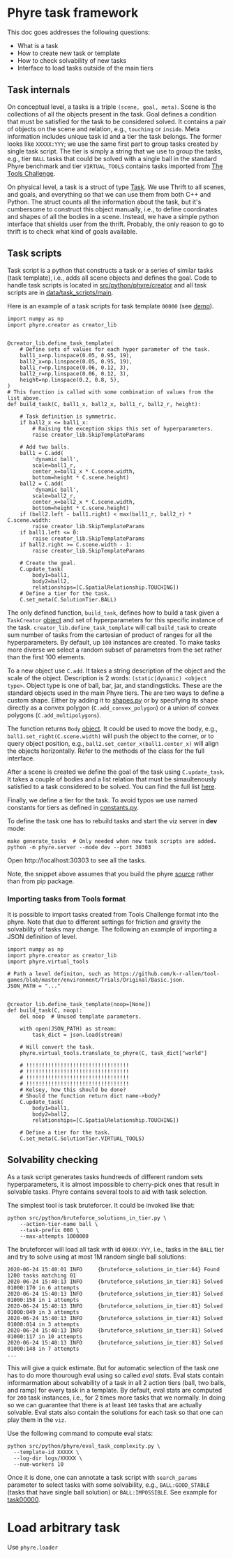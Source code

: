 # Phyre task framework

This doc goes addresses the following questions:

* What is a task
* How to create new task or template
* How to check solvability of new tasks
* Interface to load tasks outside of the main tiers


## Task internals

On conceptual level, a tasks is a triple `(scene, goal, meta)`. Scene is the collections of all the objects present in the task. Goal defines a condition that must be satisfied for the task to be considered solved. It contains a pair of objects on the scene and relation, e.g., `touching` or `inside`.
Meta information includes unique task id and a tier the task belongs. The former looks like `XXXXX:YYY`; we use the same first part to group tasks created by single task script.
The tier is simply a string that we use to group the tasks, e.g., tier `BALL` tasks that could be solved with a single ball in the standard Phyre benchmark and tier `VIRTUAL_TOOLS` contains tasks imported from [The Tools Challenge](https://arxiv.org/abs/1907.09620).

On physical level, a task is a struct of type [Task](../src/if/task.thrift#37).
We use Thrift to all scenes, and goals, and everything so that we can use them from both C++ and Python.
The struct counts all the information about the task, but it's cumbersome to construct this object manually, i.e., to define coordinates and shapes of all the bodies in a scene.
Instead, we have a simple python interface that shields user from the thrift.
Probably, the only reason to go to thrift is to check what kind of goals available.

## Task scripts

Task script is a python that constructs a task or a series of similar tasks (task template), i.e., adds all scene objects and defines the goal. Code to handle task scripts is located in [src/python/phyre/creator](../src/python/phyre/creator) and all task scripts are in [data/task_scripts/main](../data/task_scripts/main).

Here is an example of a task scripts for task template `00000` (see [demo](https://player.phyre.ai/#/task/00000:000)).

```(python)
import numpy as np
import phyre.creator as creator_lib


@creator_lib.define_task_template(
    # Define sets of values for each hyper parameter of the task.
    ball1_x=np.linspace(0.05, 0.95, 19),
    ball2_x=np.linspace(0.05, 0.95, 19),
    ball1_r=np.linspace(0.06, 0.12, 3),
    ball2_r=np.linspace(0.06, 0.12, 3),
    height=np.linspace(0.2, 0.8, 5),
)
# This function is called with some combination of values from the list above.
def build_task(C, ball1_x, ball2_x, ball1_r, ball2_r, height):

    # Task definition is symmetric.
    if ball2_x <= ball1_x:
        # Raising the exception skips this set of hyperparameters.
        raise creator_lib.SkipTemplateParams

    # Add two balls.
    ball1 = C.add(
        'dynamic ball',
        scale=ball1_r,
        center_x=ball1_x * C.scene.width,
        bottom=height * C.scene.height)
    ball2 = C.add(
        'dynamic ball',
        scale=ball2_r,
        center_x=ball2_x * C.scene.width,
        bottom=height * C.scene.height)
    if (ball2.left - ball1.right) < max(ball1_r, ball2_r) * C.scene.width:
        raise creator_lib.SkipTemplateParams
    if ball1.left <= 0:
        raise creator_lib.SkipTemplateParams
    if ball2.right >= C.scene.width - 1:
        raise creator_lib.SkipTemplateParams

    # Create the goal.
    C.update_task(
        body1=ball1,
        body2=ball2,
        relationships=[C.SpatialRelationship.TOUCHING])
    # Define a tier for the task.
    C.set_meta(C.SolutionTier.BALL)
```

The only defined function, `build_task`, defines how to build a task given a `TaskCreator` [object](https://github.com/facebookresearch/phyre/blob/master/src/python/phyre/creator/creator.py#L23) and set of hyperparameters for this specific instance of the task.
`creator_lib.define_task_template` will call `build_task` to create sum number of tasks from the cartesian of product of ranges for all the hyperparameters. By default, up `100` instances are created. To make tasks more diverse we select a random subset of parameters from the set rather than the first 100 elements.

To a new object use `C.add`. It takes a string description of the object and the scale of the object. Description is 2 words: `(static|dynamic) <object type>`. Object type is one of ball, bar, jar, and standingsticks. These are the standard objects used in the main Phyre tiers.
The are two ways to define a custom shape. Either by adding it to [shapes.py](https://github.com/facebookresearch/phyre/blob/master/src/python/phyre/creator/shapes.py) or by specifying its shape directly as a convex polygon (`C.add_convex_polygon`) or a union of convex polygons (`C.add_multipolygons`). 

The function returns `Body` [object](https://github.com/facebookresearch/phyre/blob/08643a271b7f0b1e9dddfb38bfab6e8501326d2b/src/python/phyre/creator/creator.py#L261). It could be used to move the body, e.g., `ball1.set_right(C.scene.width)` will push the object to the corner, or to query object position, e.g., `ball2.set_center_x(ball1.center_x)` will align the objects horizontally. Refer to the methods of the class for the full interface.

After a scene is created we define the goal of the task using `C.update_task`. It takes a couple of bodies and a list relation that must be simaultenously satisfied to a task considered to be solved. You can find the full list [here](https://github.com/facebookresearch/phyre/blob/08643a271b7f0b1e9dddfb38bfab6e8501326d2b/src/if/task.thrift#L25-L33).

Finally, we define a tier for the task. To avoid typos we use named constants for tiers as defined in [constants.py](https://github.com/facebookresearch/phyre/blob/08643a271b7f0b1e9dddfb38bfab6e8501326d2b/src/python/phyre/creator/constants.py#L72-L83).

To define the task one has to rebuild tasks and start the viz server in **dev** mode:

```
make generate_tasks  # Only needed when new task scripts are added.
python -m phyre.server --mode dev --port 30303
```

Open http://localhost:30303 to see all the tasks.

Note, the snippet above assumes that you build the phyre [source](https://github.com/facebookresearch/phyre/blob/master/INSTALLATION.md#installation-from-source) rather than from pip package.

### Importing tasks from Tools format

It is possible to import tasks created from Tools Challenge format into the phyre. Note that due to different settings for friction and gravity the solvability of tasks may change. The following an example of importing a JSON definition of level. 

```
import numpy as np
import phyre.creator as creator_lib
import phyre.virtual_tools

# Path a level definiton, such as https://github.com/k-r-allen/tool-games/blob/master/environment/Trials/Original/Basic.json.
JSON_PATH = "..."


@creator_lib.define_task_template(noop=[None])
def build_task(C, noop):
    del noop  # Unused template parameters.

    with open(JSON_PATH) as stream:
        task_dict = json.load(stream)
    
    # Will convert the task.
    phyre.virtual_tools.translate_to_phyre(C, task_dict["world"]

    # !!!!!!!!!!!!!!!!!!!!!!!!!!!!!!!!!
    # !!!!!!!!!!!!!!!!!!!!!!!!!!!!!!!!!
    # !!!!!!!!!!!!!!!!!!!!!!!!!!!!!!!!!
    # !!!!!!!!!!!!!!!!!!!!!!!!!!!!!!!!!
    # Kelsey, how this should be done?
    # Should the function return dict name->body?
    C.update_task(
        body1=ball1,
        body2=ball2,
        relationships=[C.SpatialRelationship.TOUCHING])    

    # Define a tier for the task.
    C.set_meta(C.SolutionTier.VIRTUAL_TOOLS)
```

## Solvability checking

As a task script generates tasks hundreeds of different random sets hyperparameters, it is almost impossible to cherry-pick ones that result in solvable tasks. 
Phyre contains several tools to aid with task selection. 

The simplest tool is task bruteforcer. It could be invoked like that:

```
python src/python/bruteforce_solutions_in_tier.py \
    --action-tier-name ball \
    --task-prefix 000 \
    --max-attempts 1000000
```

The bruteforcer will load all task with id `000XX:YYY`, i.e., tasks in the `BALL` tier and try to solve using at most 1M random single ball solutions:

```
2020-06-24 15:40:01 INFO     {bruteforce_solutions_in_tier:64} Found 1200 tasks matching 01
2020-06-24 15:40:13 INFO     {bruteforce_solutions_in_tier:81} Solved 01000:170 in 6 attempts
2020-06-24 15:40:13 INFO     {bruteforce_solutions_in_tier:81} Solved 01000:158 in 1 attempts
2020-06-24 15:40:13 INFO     {bruteforce_solutions_in_tier:81} Solved 01000:049 in 3 attempts
2020-06-24 15:40:13 INFO     {bruteforce_solutions_in_tier:81} Solved 01000:014 in 3 attempts
2020-06-24 15:40:13 INFO     {bruteforce_solutions_in_tier:81} Solved 01000:117 in 10 attempts
2020-06-24 15:40:13 INFO     {bruteforce_solutions_in_tier:81} Solved 01000:148 in 7 attempts
...
```

This will give a quick estimate. But for automatic selection of the task one has to do more thourough eval using so called *eval stats*. Eval stats contain informarmation about solvability of a task in all 2 action tiers (ball, two balls, and ramp) for every task in a template. By default, eval stats are computed for `200` task instances, i.e., for 2 times more tasks that we normally. In doing so we can guarantee that there is at least `100` tasks that are actually solvable. Eval stats also contain the solutions for each task so that one can play them in the `viz`.

Use the following command to compute eval stats:
```
python src/python/phyre/eval_task_complexity.py \
  --template-id XXXXX \
  --log-dir logs/XXXXX \
  --num-workers 10
```

Once it is done, one can annotate a task script with `search_params` parameter to select tasks with some solvability, e.g., `BALL:GOOD_STABLE` (tasks that have single ball solution) or `BALL:IMPOSSIBLE`. See example for [task00000](https://github.com/facebookresearch/phyre/blob/master/data/task_scripts/main/task00000.py#L26).

# Load arbitrary task

Use `phyre.loader`